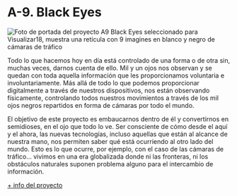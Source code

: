 # A-9. Black Eyes

![Foto de portada del proyecto A9 Black Eyes seleccionado para Visualizar18, muestra una retícula con 9 imagines en blanco y negro de cámaras de tráfico](https://www.medialab-prado.es/sites/default/files/styles/imagenes_medianas/public/2018-08/ImagenPrincipal.jpg?itok=yLUDpYIs "A9 Black Eyes")

Todo lo que hacemos hoy en día está controlado de una forma o de otra sin, muchas veces, darnos cuenta de ello. Mil y un ojos nos observan y se quedan con toda aquella información que les proporcionamos voluntaria e involuntariamente. Más allá de todo lo que podemos proporcionar digitalmente a través de nuestros dispositivos, nos están observando físicamente, controlando todos nuestros movimientos a través de los mil ojos negros repartidos en forma de cámaras por todo el mundo.

El objetivo de este proyecto es embaucarnos dentro de él y convertirnos en semidioses, en el ojo que todo lo ve. Ser consciente de cómo desde el aquí y el ahora, las nuevas tecnologías, incluso aquellas que están al alcance de nuestra mano, nos permiten saber qué está ocurriendo al otro lado del mundo. Esto es lo que ocurre, por ejemplo, con el caso de las cámaras de tráfico… vivimos en una era globalizada donde ni las fronteras, ni los obstáculos naturales suponen problema alguno para el intercambio de información.

[+ info del proyecto](https://www.medialab-prado.es/proyectos/9-black-eyes)
